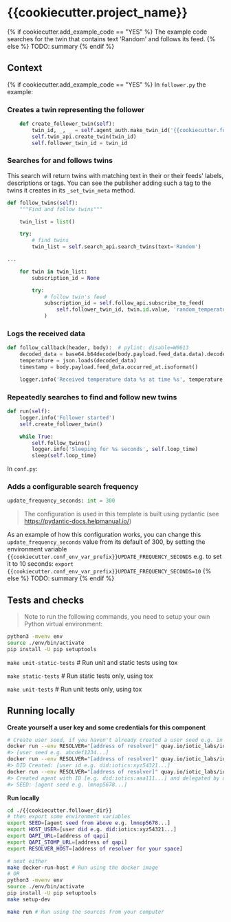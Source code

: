 # {{cookiecutter.project_name}}

{% if cookiecutter.add_example_code == "YES" %}
The example code searches for the twin that contains text 'Random' and follows its feed.
{% else %}
TODO: summary
{% endif %}

## Context
{% if cookiecutter.add_example_code == "YES" %}
In `follower.py` the example:

### Creates a twin representing the follower
```python
    def create_follower_twin(self):
        twin_id, _, _ = self.agent_auth.make_twin_id('{{cookiecutter.follower_class_name}}')
        self.twin_api.create_twin(twin_id)
        self.follower_twin_id = twin_id
```

### Searches for and follows twins
This search will return twins with matching text in their or their feeds' labels, descriptions or tags. You can see the publisher adding such a tag to the twins it creates in its `_set_twin_meta` method.
```python
def follow_twins(self):
    """Find and follow twins"""

    twin_list = list()

    try:
        # find twins
        twin_list = self.search_api.search_twins(text='Random')

...

    for twin in twin_list:
        subscription_id = None

        try:
            # follow twin's feed
            subscription_id = self.follow_api.subscribe_to_feed(
                self.follower_twin_id, twin.id.value, 'random_temperature_feed', self.follow_callback
            )
```

### Logs the received data
```python
def follow_callback(header, body):  # pylint: disable=W0613
    decoded_data = base64.b64decode(body.payload.feed_data.data).decode('ascii')
    temperature = json.loads(decoded_data)
    timestamp = body.payload.feed_data.occurred_at.isoformat()

    logger.info('Received temperature data %s at time %s', temperature, timestamp)
```

### Repeatedly searches to find and follow new twins
```python
def run(self):
    logger.info('Follower started')
    self.create_follower_twin()

    while True:
        self.follow_twins()
        logger.info('Sleeping for %s seconds', self.loop_time)
        sleep(self.loop_time)
```

In `conf.py`:

### Adds a configurable search frequency
```python
update_frequency_seconds: int = 300
```

> The configuration is used in this template is built using pydantic (see https://pydantic-docs.helpmanual.io/)

As an example of how this configuration works, you can change this `update_frequency_seconds` value from its default of 300, by setting the environment variable `{{cookiecutter.conf_env_var_prefix}}UPDATE_FREQUENCY_SECONDS`
e.g. to set it to 10 seconds: `export {{cookiecutter.conf_env_var_prefix}}UPDATE_FREQUENCY_SECONDS=10`
{% else %}
TODO: summary
{% endif %}


## Tests and checks

> Note to run the following commands, you need to setup your own Python virtual environment:
```bash
python3 -mvenv env
source ./env/bin/activate
pip install -U pip setuptools
```

`make unit-static-tests` # Run unit and static tests using tox

`make static-tests` # Run static tests only, using tox

`make unit-tests` # Run unit tests only, using tox


## Running locally

**Create yourself a user key and some credentials for this component**

```bash
# Create user seed, if you haven't already created a user seed e.g. in the publisher, in which case just use that seed
docker run --env RESOLVER="[address of resolver]" quay.io/iotic_labs/ioticsctl create seed
#> [user seed e.g. abcdef1234...]
docker run --env RESOLVER="[address of resolver]" quay.io/iotic_labs/ioticsctl create did --seed [user seed e.g. abcdef1234] --purpose user --number 0
#> DID Created: [user id e.g. did:iotics:xyz54321...]
docker run --env RESOLVER="[address of resolver]" quay.io/iotic_labs/ioticsctl wizard create --type agent --name follower-agent --seed [user seed e.g. abcdef1234] --purpose user --number 0
#> Created agent with ID [e.g. did:iotics:aaa111...] and delegated by user ID [e.g. did:iotics:xyz54321...]
#> SEED: [agent seed e.g. lmnop5678...]
```

**Run locally**

```bash
cd ./{{cookiecutter.follower_dir}}
# then export some environment variables
export SEED=[agent seed from above e.g. lmnop5678...]
export HOST_USER=[user did e.g. did:iotics:xyz54321...]
export QAPI_URL=[address of qapi]
export QAPI_STOMP_URL=[address of qapi]
export RESOLVER_HOST=[address of resolver for your space]

# next either
make docker-run-host # Run using the docker image
# OR
python3 -mvenv env
source ./env/bin/activate
pip install -U pip setuptools
make setup-dev

make run # Run using the sources from your computer
```
